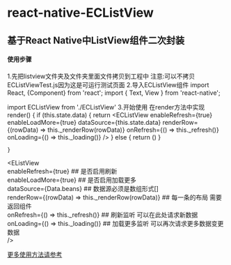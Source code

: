 # react-native-ECListView 

## 基于React Native中ListView组件二次封装

#### 使用步骤
1.先把listview文件夹及文件夹里面文件拷贝到工程中 
   注意:可以不拷贝ECListViewTest.js因为这是可运行测试页面
2.导入ECListView组件
import React, {Component} from 'react';
import {
    Text,
    View
} from 'react-native';

import ECListView from './ECListView'
3.开始使用
在render方法中实现
render() {
        if (this.state.data) {
            return <ECListView enableRefresh={true}
                               enableLoadMore={true}
                               dataSource={this.state.data}
                               renderRow={(rowData) => this._renderRow(rowData)}
                               onRefresh={() => this._refresh()}
                               onLoading={() => this._loading()}
            />
        } else {
            return (<View/>)
        }

    }


 <EListView </br>
 enableRefresh={true} ## 是否启用刷新 </br>
 enableLoadMore={true} ## 是否启用加载更多  </br>
 dataSource={Data.beans} ## 数据源必须是数组形式[] </br>
 renderRow={(rowData) => this._renderRow(rowData)} ## 每一条的布局 需要返回组件 </br>
 onRefresh={() => this._refresh()} ## 刷新监听 可以在此处请求新数据 </br>
 onLoading={() => this._loading()} ## 加载更多监听 可以再次请求更多数据变更数据 </br>
 />

[更多使用方法请参考](https://github.com/George-King/react-native-ECListView/blob/master/listview/ECListViewTest.js)
